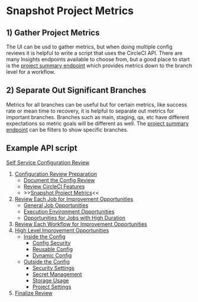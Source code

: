 # Snapshot Project Metrics

## 1) Gather Project Metrics

The UI can be usd to gather metrics, but when doing multiple config reviews it is helpful to write a script that uses the CircleCI API. There are many Insights endpoints available to choose from, but a good place to start is the [project summary endpoint](https://circleci.com/docs/api/v2/index.html#operation/getProjectWorkflowsPageData) which provides metrics down to the branch level for a workflow.

## 2) Separate Out Significant Branches

Metrics for all branches can be useful but for certain metrics, like success rate or mean time to recovery, it is helpful to separate out metrics for important branches. Branches such as main, staging, qa, etc have different expectations so metric goals will be different as well. The [project summary endpoint](https://circleci.com/docs/api/v2/index.html#operation/getProjectWorkflowsPageData) can be filters to show specific branches.

## Example API script

<!-- insert bash script here -->

[Self Service Configuration Review](self_service_config_review.md)
1. [Configuration Review Preparation](review_preparation/review_preparation.md)
    - [Document the Config Review](review_preparation/document_review.md)
    - [Review CircleCI Features](review_preparation/review_features.md)
    - \>\>[Snapshot Project Metrics](review_preparation/snapshot_metrics.md)<<
2. [Review Each Job for Improvement Opportunities](job_review/job_review.md)
    - [General Job Opportunities](job_review/general_opportunities.md)
    - [Execution Environment Opportunities](job_review/execution_environment.md)
    - [Opportunities for Jobs with High Duration](job_review/high_duration.md)
3. [Review Each Workflow for Improvement Opportunities](workflow_review/workflow_review.md)
4. [High Level Improvement Opportunities](high_level_recommendations/high_level_recommendations.md)
    - [Inside the Config](high_level_recommendations/inside_config/inside_config.md)
        - [Config Security](high_level_recommendations/inside_config/config_security.md)
        - [Reusable Config](high_level_recommendations/inside_config/reusable_config.md)
        - [Dynamic Config](high_level_recommendations/inside_config/dynamic_config.md)
    - [Outside the Config](high_level_recommendations/outside_config/outside_config.md)
        - [Security Settings](high_level_recommendations/outside_config/security_settings.md)
        - [Secret Management](high_level_recommendations/outside_config/secret_management.md)
        - [Storage Usage](high_level_recommendations/outside_config/storage_usage.md)
        - [Project Settings](high_level_recommendations/outside_config/project_settings.md)
5. [Finalize Review](finalize_review/finalize_review.md)